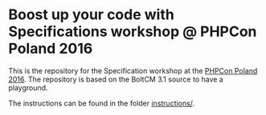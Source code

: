 Boost up your code with Specifications workshop @ PHPCon Poland 2016
====================================================================

This is the repository for the Specification workshop at the 
[PHPCon Poland 2016]. The repository is based on the BoltCM 3.1 source to have a playground.

The instructions can be found in the folder [instructions/].

[PHPCon Poland 2016]: phpcon.pl/2016/en/
[instructions/]: instructions
